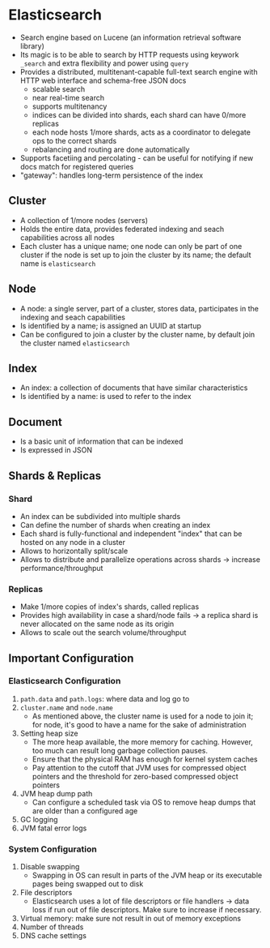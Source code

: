 # Elasticsearch
- Search engine based on Lucene (an information retrieval software library)
- Its magic is to be able to search by HTTP requests using keywork `_search` and extra flexibility and power using `query`
- Provides a distributed, multitenant-capable full-text search engine with HTTP web interface and schema-free JSON docs
	- scalable search
	- near real-time search
	- supports multitenancy
	- indices can be divided into shards, each shard can have 0/more replicas
	- each node hosts 1/more shards, acts as a coordinator to delegate ops to the correct shards
	- rebalancing and routing are done automatically
- Supports facetiing and percolating - can be useful for notifying if new docs match for registered queries
- "gateway": handles long-term persistence of the index

## Cluster
- A collection of 1/more nodes (servers)
- Holds the entire data, provides federated indexing and seach capabilities across all nodes
- Each cluster has a unique name; one node can only be part of one cluster if the node is set up to join the cluster by its name; the default name is `elasticsearch`

## Node
- A node: a single server, part of a cluster, stores data, participates in the indexing and seach capabilities
- Is identified by a name; is assigned an UUID at startup
- Can be configured to join a cluster by the cluster name, by default join the cluster named `elasticsearch`

## Index
- An index: a collection of documents that have similar characteristics
- Is identified by a name: is used to refer to the index

## Document
- Is a basic unit of information that can be indexed
- Is expressed in JSON

## Shards & Replicas

### Shard
- An index can be subdivided into multiple shards
- Can define the number of shards when creating an index
- Each shard is fully-functional and independent "index" that can be hosted on any node in a cluster
- Allows to horizontally split/scale
- Allows to distribute and parallelize operations across shards -> increase performance/throughput

### Replicas
- Make 1/more copies of index's shards, called replicas
- Provides high availability in case a shard/node fails -> a replica shard is never allocated on the same node as its origin
- Allows to scale out the search volume/throughput

## Important Configuration

### Elasticsearch Configuration
1. `path.data` and `path.logs`: where data and log go to
2. `cluster.name` and `node.name`
	- As mentioned above, the cluster name is used for a node to join it; for node, it's good to have a name for the sake of administration
3. Setting heap size
	- The more heap available, the more memory for caching. However, too much can result long garbage collection pauses.
	- Ensure that the physical RAM has enough for kernel system caches
	- Pay attention to the cutoff that JVM uses for compressed object pointers and the threshold for zero-based compressed object pointers
4. JVM heap dump path
	- Can configure a scheduled task via OS to remove heap dumps that are older than a configured age
5. GC logging
6. JVM fatal error logs

### System Configuration
1. Disable swapping
	- Swapping in OS can result in parts of the JVM heap or its executable pages being swapped out to disk
2. File descriptors
	- Elasticsearch uses a lot of file descriptors or file handlers -> data loss if run out of file descriptors. Make sure to increase if necessary.
3. Virtual memory: make sure not result in out of memory exceptions
4. Number of threads
5. DNS cache settings
